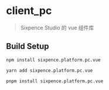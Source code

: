 # client_pc

> Sixpence Studio 的 vue 组件库

## Build Setup

```bash
npm install sixpence.platform.pc.vue

yarn add sixpence.platform.pc.vue

pnpm install sixpence.platform.pc.vue
```

